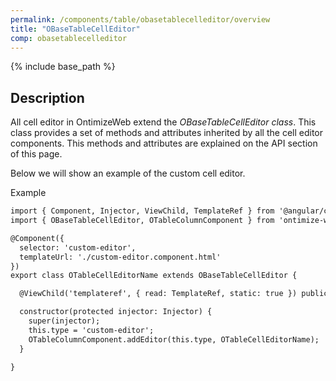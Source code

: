 ```yaml
---
permalink: /components/table/obasetablecelleditor/overview
title: "OBaseTableCellEditor"
comp: obasetablecelleditor
---
```

{% include base_path %}

## Description

All cell editor in OntimizeWeb extend the *OBaseTableCellEditor class*. This class provides a set of methods and attributes inherited by all the cell editor components. This methods and attributes are explained on the API section of this page.

Below we will show an example of the custom cell editor.


Example
```html
import { Component, Injector, ViewChild, TemplateRef } from '@angular/core';
import { OBaseTableCellEditor, OTableColumnComponent } from 'ontimize-web-ngx';

@Component({
  selector: 'custom-editor',
  templateUrl: './custom-editor.component.html'
})
export class OTableCellEditorName extends OBaseTableCellEditor {

  @ViewChild('templateref', { read: TemplateRef, static: true }) public templateref: TemplateRef<any>;

  constructor(protected injector: Injector) {
    super(injector);
    this.type = 'custom-editor';
    OTableColumnComponent.addEditor(this.type, OTableCellEditorName);
  }

}

```